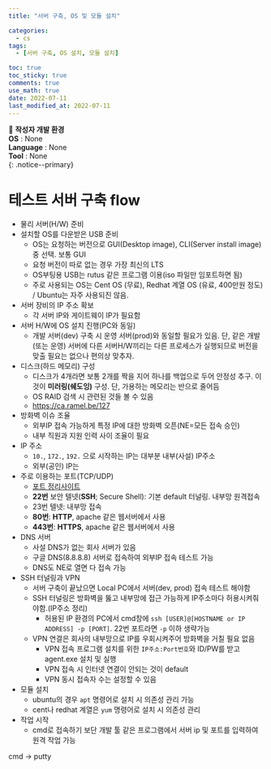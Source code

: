 ```yaml
---
title: "서버 구축, OS 및 모듈 설치"

categories:
  - cs
tags:
  - [서버 구축, OS 설치, 모듈 설치]

toc: true
toc_sticky: true
comments: true
use_math: true
date: 2022-07-11
last_modified_at: 2022-07-11
---
```


📌 **작성자 개발 환경** <br>
**OS** : None <br>
**Language** : None<br>
**Tool** : None<br>
{: .notice--primary}

# 테스트 서버 구축 flow

- 물리 서버(H/W) 준비
- 설치할 OS를 다운받은 USB 준비
    - OS는 요청하는 버전으로 GUI(Desktop image), CLI(Server install image) 중 선택. 보통 GUI
    - 요청 버전이 따로 없는 경우 가장 최신의 LTS
    - OS부팅용 USB는 rutus 같은 프로그램 이용(iso 파일만 임포트하면 됨)
    - 주로 사용되는 OS는 Cent OS (무료), Redhat 계열 OS (유료, 400만원 정도) / Ubuntu는 자주 사용되진 않음.
- 서버 장비의 IP 주소 확보
    - 각 서버 IP와 게이트웨이 IP가 필요함
- 서버 H/W에 OS 설치 진행(PC와 동일)
    - 개발 서버(dev) 구축 시 운영 서버(prod)와 동일할 필요가 있음. 단, 같은 개발(또는 운영) 서버에 다른 서버H/W끼리는 다른 프로세스가 실행되므로 버전을 맞출 필요는 없으나 편의상 맞추자.
- 디스크(하드 메모리) 구성
    - 디스크가 4개라면 보통 2개를 짝을 지어 하나를 백업으로 두어 안정성 추구. 이것이 **미러링(쉐도잉)** 구성. 단, 가용하는 메모리는 반으로 줄어듬
    - OS RAID 검색 시 관련된 것들 볼 수 있음
    - https://ca.ramel.be/127
- 방화벽 이슈 조율
    - 외부IP 접속 가능하게 특정 IP에 대한 방화벽 오픈(NE=모든 접속 승인)
    - 내부 직원과 지원 인력 사이 조율이 필요
- IP 주소
    - `10.`, `172.`, `192.` 으로 시작하는 IP는 대부분 내부(사설) IP주소
    - 외부(공인) IP는 
- 주로 이용하는 포트(TCP/UDP)
    - [포트 정리사이트](https://ko.wikipedia.org/wiki/TCP/UDP%EC%9D%98_%ED%8F%AC%ED%8A%B8_%EB%AA%A9%EB%A1%9D)
    - **22번** 보안 텔넷(**SSH**; Secure Shell): 기본 default 터널링. 내부망 원격접속
    - 23번 텔넷: 내부망 접속
    - **80번**: **HTTP**, apache 같은 웹서버에서 사용
    - **443번**: **HTTPS**, apache 같은 웹서버에서 사용
- DNS 서버
    - 사설 DNS가 없는 회사 서버가 있음
    - 구글 DNS(8.8.8.8) 서버로 접속하여 외부IP 접속 테스트 가능
    - DNS도 NE로 열면 다 접속 가능
- SSH 터널링과 VPN
    - 서버 구축이 끝났으면 Local PC에서 서버(dev, prod) 접속 테스트 해야함
    - SSH 터널링은 방화벽을 뚫고 내부망에 접근 가능하게 IP주소마다 허용시켜줘야함.(IP주소 정리)
        - 허용된 IP 환경의 PC에서 cmd창에 `ssh [USER]@[HOSTNAME or IP ADDRESS] -p [PORT]`. 22번 포트라면 `-p` 이하 생략가능
    - VPN 연결은 회사의 내부망으로 IP를 우회시켜주어 방화벽을 거칠 필요 없음
        - VPN 접속 프로그램 설치를 위한 `IP주소:Port번호`와 ID/PW를 받고 agent.exe 설치 및 실행
        - VPN 접속 시 인터넷 연결이 안되는 것이 default
        - VPN 동시 접속자 수는 설정할 수 있음
- 모듈 설치
    - ubuntu의 경우 `apt` 명령어로 설치 시 의존성 관리 가능
    - cent나 redhat 계열은 `yum` 명령어로 설치 시 의존성 관리
- 작업 시작
    - cmd로 접속하기 보단 개발 툴 같은 프로그램에서 서버 ip 및 포트를 입력하여 원격 작업 가능

cmd -> putty

